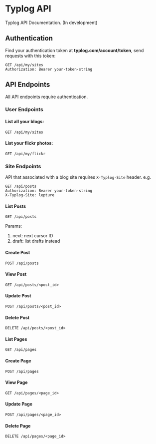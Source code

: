 # Typlog API

Typlog API Documentation. (In development)

## Authentication

Find your authentication token at **typlog.com/account/token**, send requests with this token:

```http
GET /api/my/sites
Authorization: Bearer your-token-string
```

## API Endpoints

All API endpoints require authentication.

### User Endpoints

#### List all your blogs:

```http
GET /api/my/sites
```

#### List your flickr photos:

```http
GET /api/my/flickr
```

### Site Endpoints

API that associated with a blog site requires `X-Typlog-Site` header. e.g.

```http
GET /api/posts
Authorization: Bearer your-token-string
X-Typlog-Site: lepture
```

#### List Posts

```http
GET /api/posts
```

Params:

1. next: next cursor ID
2. draft: list drafts instead

#### Create Post

```http
POST /api/posts
```

#### View Post

```http
GET /api/posts/<post_id>
```

#### Update Post

```http
POST /api/posts/<post_id>
```

#### Delete Post

```http
DELETE /api/posts/<post_id>
```

#### List Pages

```http
GET /api/pages
```

#### Create Page

```http
POST /api/pages
```

#### View Page

```http
GET /api/pages/<page_id>
```

#### Update Page

```http
POST /api/pages/<page_id>
```

#### Delete Page

```http
DELETE /api/pages/<page_id>
```
